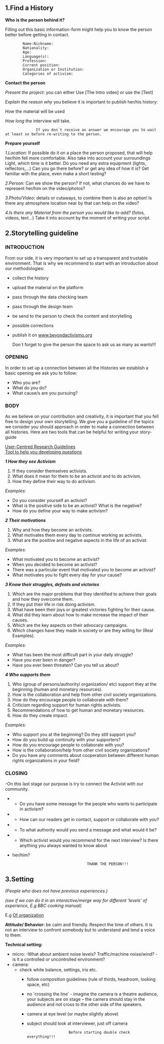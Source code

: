 

## 1.Find a History

**Who is the person behind it?**

 Filling out this basic information-form might help you to know the person better before getting in contact.

            Name-Nickname:
            Nationality:
            Age:
            Language(s):
            Profession:
            Current position:
            Organization or Institution:
            Categories of activism:


**Contact the person**

   _Present the project_: you can either Use [The Intro video] or use the [Text]

   _Explain the reason why_ you believe it is important to publish her/his history:

   _How_ the material will be used

   _How long_ the interview will take.

                  If you don´t receive an answer we encourage you to wait at least xx before re-writing to the person.


**Prepare yourself**  

   _1.Location:_ If possible do it on a place the person proposed, that will help her/him fell more comfortable.                  Also take into account your surroundings Light, which time is it better. Do you need any extra equipment (lights, reflectors,...) Can you go there before? or get any idea of how it is? Get familiar with the place,  even make a short testing?  

   _2.Person:_ Can we show the person? If not, what chances do we have to represent her/him on the video/photos?

   _3.Photo/Video:_ details or cutaways, to combine them is also an option! Is there any atmosphere location near by that can help on the video?  

   _4.Is there any Material from the person you would like to add?_ (fotos, videos, text...) Take it into account by the moment of writing your script.




## 2.Storytelling guideline


### INTRODUCTION

   From our side, it is very important to set up a transparent and trustable environment.
   That is why we recommend to start with an introduction about our methodologies:

   * collect the history
   * upload the material on the platform
   * pass through the data checking team
   * pass through the design team
   * be send to the person  to check the content and storytelling
   * possible corrections
   * publish it on www.beyondactivismo.org


      Don´t forget to give the person the space to ask us as many as wants!!!


### OPENING

  In order to set up a connection between all the Histories we establish a basic opening we ask you to follow:

   * Who you are?
   * What do you do?
   * What cause/s are you pursuing?  


### BODY

  As we believe on your contribution and creativity, it is important that you fell free to design your own storytelling.
  We give you a guideline of the topics we consider you should approach in order to make a connection between all histories.
  Here are two tools that can be helpful for writing your story-guide

  [User-Centred Research Guidelines ](https://www.circulardesignguide.com/post/lead-with-user-centred-research)  
  [Tool to help you developing questions](http://diytoolkit.org/tools/question-ladder/)


 _**1 How they see Activism**_

   1. If they consider themselves activists.
   2. What does it mean for them to be an activist and to do activism.
   3. How they define their way to do activism.

_Examples:_

   * Do you consider yourself an activist?
   * What is the positive side to be an activist? What is the negative?
   * How do you define your way to make activism?

_**2 Their motivations**_

   1. Why and how they become an activists.
   2. What motivates them every day to continue working as activists.
   3. What are the positive and negative aspects in the life of an activist.

_Examples:_

   * What motivated you to become an activist?
   * When you decided to become an activist?
   * There was a particular event that motivated you to become an activist?
   * What motivates you to fight every day for your cause?


_**3 Know their struggles, defeats and victories**_

   1. Which are the major problems that they identified to achieve their goals and how they overcome them.
   2. If they put their life in risk doing activism.
   3. What have been their joys or greatest victories fighting for their cause.
   4. What did they learn about how to make increase the impact of their causes.
   5. Which are the key aspects on their advocacy campaigns.
   6. Which changes have they made in society or are they willing for (Real Examples).

_Examples:_

   * What has been the most difficult part in your daily struggle?
   * Have you ever been in danger?
   * Have you ever been threaten? Can you tell us about?


_**4 Who supports them**_

   1. Who (group of persons/authority/ organization/ etc) support they at the beginning (human and monetary resources).
   2. How is the collaboration and help from other civil society organizations.
   3. How do they encourage people to collaborate with them?
   4. Criticism regarding support for human rights activists.
   5. Recommendations of how to get human and monetary resources.
   6. How do they create impact.

_Examples:_

   * Who support you at the beginning? Do they still support you?
   * How do you build up continuity with your supporters?
   * How do you encourage people to collaborate with you?
   * How is the collaboration/help from other civil society organizations?
   * Do you have any comments about cooperation between different human rights organizations in your field?


### CLOSING

-On this last stage our purpose is try to connect the Activist with our community.


-    * Do you have some message for the people who wants to participate in activism?
-    * How can our readers get in contact, support or collaborate with you?
-    * To what authority would you send a message and what would it be?
-    * Which activist would you recommend for the next interview? Is there anything you always wanted to know about
-    her/him?




                                           THANK THE PERSON!!!

## 3.Setting

_(People who does not have previous experiences.)_

_(see if we can do it in an interactive/merge way for different ‘levels’ of experience, E.g BBC cooking manual)_

E.g [Of organization](https://www.circulardesignguide.com/post/embed-feedback)



**Attitude/ Behavior:** be calm and friendly. Respect the time of others. It is not an interview to confront somebody but to understand and lend a voice to them.

**Technical setting:**

   * micro: -What about ambient noise levels? Traffic/machine noise/wind?
-is it a controlled or uncontrolled environment?
   * camera:   
      * check white balance, settings, iris etc.
        * follow composition guidelines (rule of thirds, headroom, looking space, etc)
        * no 'crossing the line'  - imagine the camera is a theatre audience, your subjects are on stage – the camera should stay in the audience and not cross to the other side of the speakers.
        * camera at eye level (or maybe slightly above)
        * subject should look at interviewer, just off camera


                                 Before starting double check everything!!!

